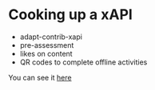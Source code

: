 # Cooking up a xAPI

- adapt-contrib-xapi
- pre-assessment
- likes on content
- QR codes to complete offline activities

You can see it [here](https://nachocinalli.github.io/cooking-up-a-xapi/)